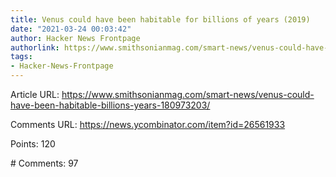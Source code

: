 ```yaml
---
title: Venus could have been habitable for billions of years (2019)
date: "2021-03-24 00:03:42"
author: Hacker News Frontpage
authorlink: https://www.smithsonianmag.com/smart-news/venus-could-have-been-habitable-billions-years-180973203/
tags:
- Hacker-News-Frontpage
---
```


<p>Article URL: <a href="https://www.smithsonianmag.com/smart-news/venus-could-have-been-habitable-billions-years-180973203/">https://www.smithsonianmag.com/smart-news/venus-could-have-been-habitable-billions-years-180973203/</a></p>
<p>Comments URL: <a href="https://news.ycombinator.com/item?id=26561933">https://news.ycombinator.com/item?id=26561933</a></p>
<p>Points: 120</p>
<p># Comments: 97</p>
